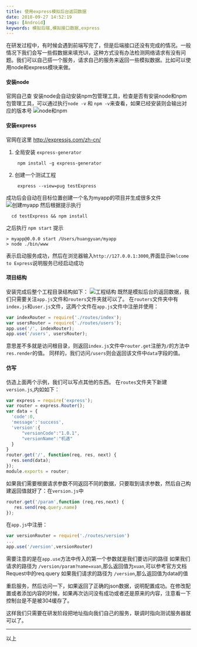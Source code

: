 ```yaml
---
title: 使用express模拟后台返回数据
date: 2018-09-27 14:52:19
tags: [Android]
keywords: 模拟后端,模拟接口数据,express
---
```

在研发过程中，有时候会遇到前端写完了，但是后端接口还没有完成的情况。一般情况下我们会写一些假数据来填充UI，这种方式没有办法检测网络请求有没有问题。我们可以自己搭一个服务，请求自己的服务来返回一些模拟数据。比如可以使用node和express模块来做。
<!--more-->
#### 安装node
官网自己查
安装node会自动安装npm包管理工具，检查是否有安装node和npm包管理工具，可以通过执行`node -v` 和 `npm -v`来查看，如果已经安装则会输出对应的版本号
![node和npm](/image/Android/express/node_and_npm.png)

#### 安装express
官网在这里 http://expressjs.com/zh-cn/
1. 全局安装 `express-generator`
   ``` shell
    npm install -g express-generator
   ```
2. 创建一个测试工程
   ``` shell
    express --view=pug testExpress
   ```
成功后会自动在目标位置创建一个名为myapp的项目并生成很多文件
![创建myapp](/image/Android/express/create_myapp.png)
然后根据提示执行

``` shell
  cd testExpress && npm install
```

之后执行 `npm start`
提示 

``` shell
> myapp@0.0.0 start /Users/huangyuan/myapp
> node ./bin/www
```

表示启动服务成功，然后在浏览器输入`http://127.0.0.1:3000`,界面显示`Welcome to Express`说明服务已经启动成功

#### 项目结构
安装完成后整个工程目录结构如下：
![工程结构](/image/Android/express/myapp_constructor.png)
既然是模拟后台的返回数据，我们只需要关注`app.js`文件和`routers`文件夹就可以了。
在`routers`文件夹中有`index.js`和`user.js`文件，这两个文件在`app.js`文件中注册并使用：
``` js
var indexRouter = require('./routes/index');
var usersRouter = require('./routes/users');
app.use('/', indexRouter);
app.use('/users', usersRouter);
```
意思差不多就是访问根目录，则返回`index.js`文件中`router.get`注册为`/`的方法中`res.render`的值。
同样的，我们访问`/users`则会返回该文件中`data`字段的值。

#### 仿写
仿造上面两个示例，我们可以写点其他的东西。
在`routes`文件夹下新建`version.js`,内如如下：

``` javaScript
var express = require('express');
var router = express.Router();
var data = {
  'code':0,
  'message':'success',
  'version':{
      "versionCode":"1.0.1",
      "versionName":"机遇"
  }
}
router.get('/', function(req, res, next) {
  res.send(data);
});
module.exports = router;
```

如果我们需要根据请求参数不同返回不同的数据，只要取到请求参数，然后自己构建返回值就好了：在`version.js`中
``` js
router.get('/param',function (req,res,next) {
   res.send(req.query.name)
});
```

在`app.js`中注册：
``` javaScript
var versionRouter = require('./routes/version')
...
app.use('/version',versionRouter)
```

需要注意的是在`app.use`方法中传入的第一个参数就是我们要访问的路径
如果我们请求的路径为 `/version/param?name=xuan`,那么返回值为`xuan`,可以参考官方文档Request中的req.query
如果我们请求的路径为 `/version`,那么返回值为data的值

重启服务，然后访问一下，如果返回了正确的json数据，说明配置成功。在修改配置或者添加内容的时候，如果再次访问没有成功或者还是原来的内容，注意看一下控制台是不是被304缓存了。

这样我们只需要在研发阶段把地址指向我们自己的服务，联调时指向测试服务器就可以了。

------
以上
